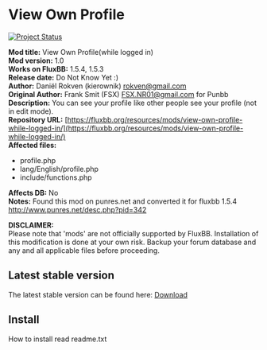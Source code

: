 # View Own Profile
[![Project Status](http://stillmaintained.com/kierownik/Fluxbb-View-Own-Profile.png)](http://stillmaintained.com/kierownik/Fluxbb-View-Own-Profile)

**Mod title:**  View Own Profile(while logged in)  
**Mod version:**  1.0  
**Works on FluxBB:**  1.5.4, 1.5.3  
**Release date:**  Do Not Know Yet :)  
**Author:**  Daniël Rokven (kierownik) rokven@gmail.com  
**Original Author:**  Frank Smit (FSX) FSX.NR01@gmail.com for Punbb  
**Description:**  You can see your profile like other people see your profile (not in edit mode).  
**Repository URL:**  [https://fluxbb.org/resources/mods/view-own-profile-while-logged-in/](https://fluxbb.org/resources/mods/view-own-profile-while-logged-in/)  
**Affected files:**
 
* profile.php  
* lang/English/profile.php  
* include/functions.php  

**Affects DB:**  No  
**Notes:** Found this mod on punres.net and converted it for fluxbb 1.5.4 http://www.punres.net/desc.php?pid=342  

**DISCLAIMER:**  
Please note that 'mods' are not officially supported by FluxBB. Installation of this modification is done at your own risk. Backup your forum database and any and all applicable files before proceeding.  

## Latest stable version ##
The latest stable version can be found here: [Download](https://github.com/kierownik/Fluxbb-View-Own-Profile/releases "Download latest stable version")

## Install
How to install read readme.txt  